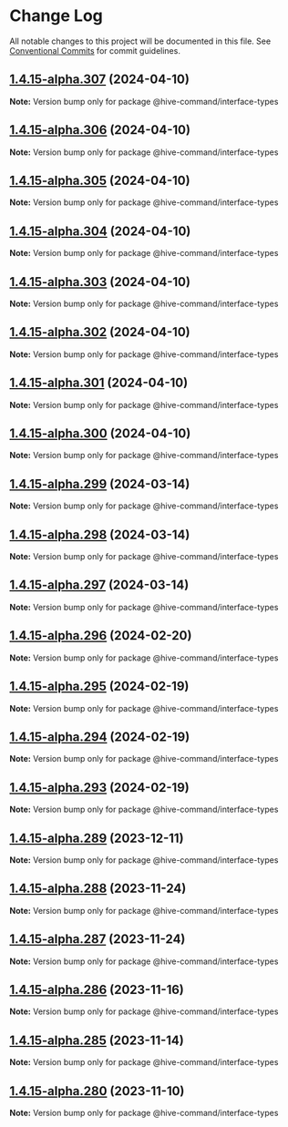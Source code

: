 # Change Log

All notable changes to this project will be documented in this file.
See [Conventional Commits](https://conventionalcommits.org) for commit guidelines.

## [1.4.15-alpha.307](https://github.com/TheTechCompany/HiveCommand/compare/v1.4.15-alpha.306...v1.4.15-alpha.307) (2024-04-10)

**Note:** Version bump only for package @hive-command/interface-types





## [1.4.15-alpha.306](https://github.com/TheTechCompany/HiveCommand/compare/v1.4.15-alpha.305...v1.4.15-alpha.306) (2024-04-10)

**Note:** Version bump only for package @hive-command/interface-types





## [1.4.15-alpha.305](https://github.com/TheTechCompany/HiveCommand/compare/v1.4.15-alpha.304...v1.4.15-alpha.305) (2024-04-10)

**Note:** Version bump only for package @hive-command/interface-types





## [1.4.15-alpha.304](https://github.com/TheTechCompany/HiveCommand/compare/v1.4.15-alpha.303...v1.4.15-alpha.304) (2024-04-10)

**Note:** Version bump only for package @hive-command/interface-types





## [1.4.15-alpha.303](https://github.com/TheTechCompany/HiveCommand/compare/v1.4.15-alpha.302...v1.4.15-alpha.303) (2024-04-10)

**Note:** Version bump only for package @hive-command/interface-types





## [1.4.15-alpha.302](https://github.com/TheTechCompany/HiveCommand/compare/v1.4.15-alpha.301...v1.4.15-alpha.302) (2024-04-10)

**Note:** Version bump only for package @hive-command/interface-types





## [1.4.15-alpha.301](https://github.com/TheTechCompany/HiveCommand/compare/v1.4.15-alpha.300...v1.4.15-alpha.301) (2024-04-10)

**Note:** Version bump only for package @hive-command/interface-types





## [1.4.15-alpha.300](https://github.com/TheTechCompany/HiveCommand/compare/v1.4.15-alpha.299...v1.4.15-alpha.300) (2024-04-10)

**Note:** Version bump only for package @hive-command/interface-types





## [1.4.15-alpha.299](https://github.com/TheTechCompany/HiveCommand/compare/v1.4.15-alpha.298...v1.4.15-alpha.299) (2024-03-14)

**Note:** Version bump only for package @hive-command/interface-types





## [1.4.15-alpha.298](https://github.com/TheTechCompany/HiveCommand/compare/v1.4.15-alpha.297...v1.4.15-alpha.298) (2024-03-14)

**Note:** Version bump only for package @hive-command/interface-types





## [1.4.15-alpha.297](https://github.com/TheTechCompany/HiveCommand/compare/v1.4.15-alpha.296...v1.4.15-alpha.297) (2024-03-14)

**Note:** Version bump only for package @hive-command/interface-types





## [1.4.15-alpha.296](https://github.com/TheTechCompany/HiveCommand/compare/v1.4.15-alpha.295...v1.4.15-alpha.296) (2024-02-20)

**Note:** Version bump only for package @hive-command/interface-types





## [1.4.15-alpha.295](https://github.com/TheTechCompany/HiveCommand/compare/v1.4.15-alpha.294...v1.4.15-alpha.295) (2024-02-19)

**Note:** Version bump only for package @hive-command/interface-types





## [1.4.15-alpha.294](https://github.com/TheTechCompany/HiveCommand/compare/v1.4.15-alpha.293...v1.4.15-alpha.294) (2024-02-19)

**Note:** Version bump only for package @hive-command/interface-types





## [1.4.15-alpha.293](https://github.com/TheTechCompany/HiveCommand/compare/v1.4.15-alpha.292...v1.4.15-alpha.293) (2024-02-19)

**Note:** Version bump only for package @hive-command/interface-types





## [1.4.15-alpha.289](https://github.com/TheTechCompany/HiveCommand/compare/v1.4.15-alpha.288...v1.4.15-alpha.289) (2023-12-11)

**Note:** Version bump only for package @hive-command/interface-types





## [1.4.15-alpha.288](https://github.com/TheTechCompany/HiveCommand/compare/v1.4.15-alpha.287...v1.4.15-alpha.288) (2023-11-24)

**Note:** Version bump only for package @hive-command/interface-types





## [1.4.15-alpha.287](https://github.com/TheTechCompany/HiveCommand/compare/v1.4.15-alpha.286...v1.4.15-alpha.287) (2023-11-24)

**Note:** Version bump only for package @hive-command/interface-types





## [1.4.15-alpha.286](https://github.com/TheTechCompany/HiveCommand/compare/v1.4.15-alpha.285...v1.4.15-alpha.286) (2023-11-16)

**Note:** Version bump only for package @hive-command/interface-types





## [1.4.15-alpha.285](https://github.com/TheTechCompany/HiveCommand/compare/v1.4.15-alpha.284...v1.4.15-alpha.285) (2023-11-14)

**Note:** Version bump only for package @hive-command/interface-types





## [1.4.15-alpha.280](https://github.com/TheTechCompany/HiveCommand/compare/v1.4.15-alpha.279...v1.4.15-alpha.280) (2023-11-10)

**Note:** Version bump only for package @hive-command/interface-types
